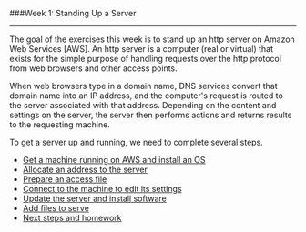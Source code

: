 ###Week 1: Standing Up a Server

-----

The goal of the exercises this week is to stand up an http server on Amazon Web Services [AWS]. An http server is a computer (real or virtual) that exists for the simple purpose of handling requests over the http protocol from web browsers and other access points.

When web browsers type in a domain name, DNS services convert that domain name into an IP address, and the computer's request is routed to the server associated with that address. Depending on the content and settings on the server, the server then performs actions and returns results to the requesting machine. 

To get a server up and running, we need to complete several steps.

- [Get a machine running on AWS and install an OS](server.md)
- [Allocate an address to the server](assignip.md)
- [Prepare an access file](identityfile.md)
- [Connect to the machine to edit its settings](serveraccess.md)
- [Update the server and install software](lampinstall.md)
- [Add files to serve](firstwebsite.md)
- [Next steps and homework](homework.md)
